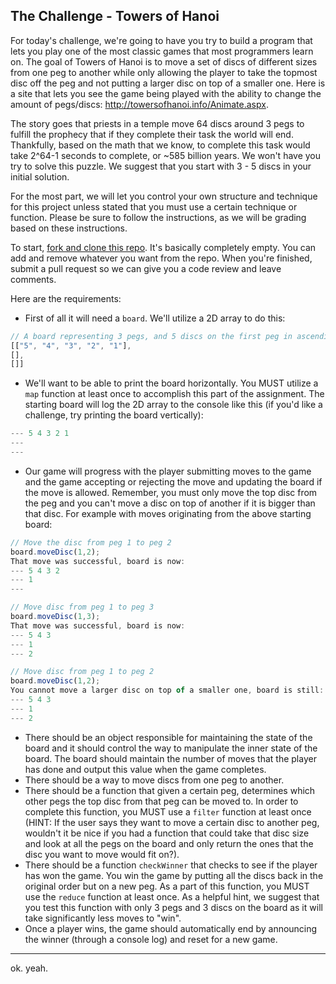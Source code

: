 ## The Challenge - Towers of Hanoi

For today's challenge, we're going to have you try to build a program that lets you play one of the most classic games that most programmers learn on. The goal of Towers of Hanoi is to move a set of discs of different sizes from one peg to another while only allowing the player to take the topmost disc off the peg and not putting a larger disc on top of a smaller one. Here is a site that lets you see the game being played with the ability to change the amount of pegs/discs: http://towersofhanoi.info/Animate.aspx.

The story goes that priests in a temple move 64 discs around 3 pegs to fulfill the prophecy that if they complete their task the world will end. Thankfully, based on the math that we know, to complete this task would take 2^64-1 seconds to complete, or ~585 billion years. We won't have you try to solve this puzzle. We suggest that you start with 3 - 5 discs in your initial solution.

For the most part, we will let you control your own structure and technique for this project unless stated that you must use a certain technique or function. Please be sure to follow the instructions, as we will be grading based on these instructions.

To start, [fork and clone this repo](https://github.com/projectshft/towers-of-hanoi). It's basically completely empty. You can add and remove whatever you want from the repo. When you're finished, submit a pull request so we can give you a code review and leave comments.

Here are the requirements:

- First of all it will need a `board`. We'll utilize a 2D array to do this:

```JavaScript
// A board representing 3 pegs, and 5 discs on the first peg in ascending order.  This is a normal starting position for the game.
[["5", "4", "3", "2", "1"],
[],
[]]
```

- We'll want to be able to print the board horizontally. You MUST utilize a `map` function at least once to accomplish this part of the assignment. The starting board will log the 2D array to the console like this (if you'd like a challenge, try printing the board vertically):

```JavaScript
--- 5 4 3 2 1
---
---
```

- Our game will progress with the player submitting moves to the game and the game accepting or rejecting the move and updating the board if the move is allowed. Remember, you must only move the top disc from the peg and you can't move a disc on top of another if it is bigger than that disc. For example with moves originating from the above starting board:

```JavaScript
// Move the disc from peg 1 to peg 2
board.moveDisc(1,2);
That move was successful, board is now:
--- 5 4 3 2
--- 1
---

// Move disc from peg 1 to peg 3
board.moveDisc(1,3);
That move was successful, board is now:
--- 5 4 3
--- 1
--- 2

// Move disc from peg 1 to peg 2
board.moveDisc(1,2);
You cannot move a larger disc on top of a smaller one, board is still:
--- 5 4 3
--- 1
--- 2
```

- There should be an object responsible for maintaining the state of the board and it should control the way to manipulate the inner state of the board. The board should maintain the number of moves that the player has done and output this value when the game completes.
- There should be a way to move discs from one peg to another.
- There should be a function that given a certain peg, determines which other pegs the top disc from that peg can be moved to. In order to complete this function, you MUST use a `filter` function at least once (HINT: If the user says they want to move a certain disc to another peg, wouldn't it be nice if you had a function that could take that disc size and look at all the pegs on the board and only return the ones that the disc you want to move would fit on?).
- There should be a function `checkWinner` that checks to see if the player has won the game. You win the game by putting all the discs back in the original order but on a new peg. As a part of this function, you MUST use the `reduce` function at least once. As a helpful hint, we suggest that you test this function with only 3 pegs and 3 discs on the board as it will take significantly less moves to "win".
- Once a player wins, the game should automatically end by announcing the winner (through a console log) and reset for a new game.

---
ok. yeah.
